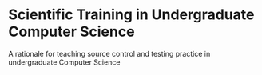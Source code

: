 Scientific Training in Undergraduate Computer Science
=====================================================

A rationale for teaching source control and testing practice in undergraduate Computer Science
